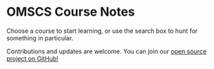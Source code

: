 # OMSCS Course Notes

Choose a course to start learning, or use the search box to hunt for something in particular.

Contributions and updates are welcome. You can join our [open source project on GitHub!](https://github.com/victoriadrake/open-mscs)
